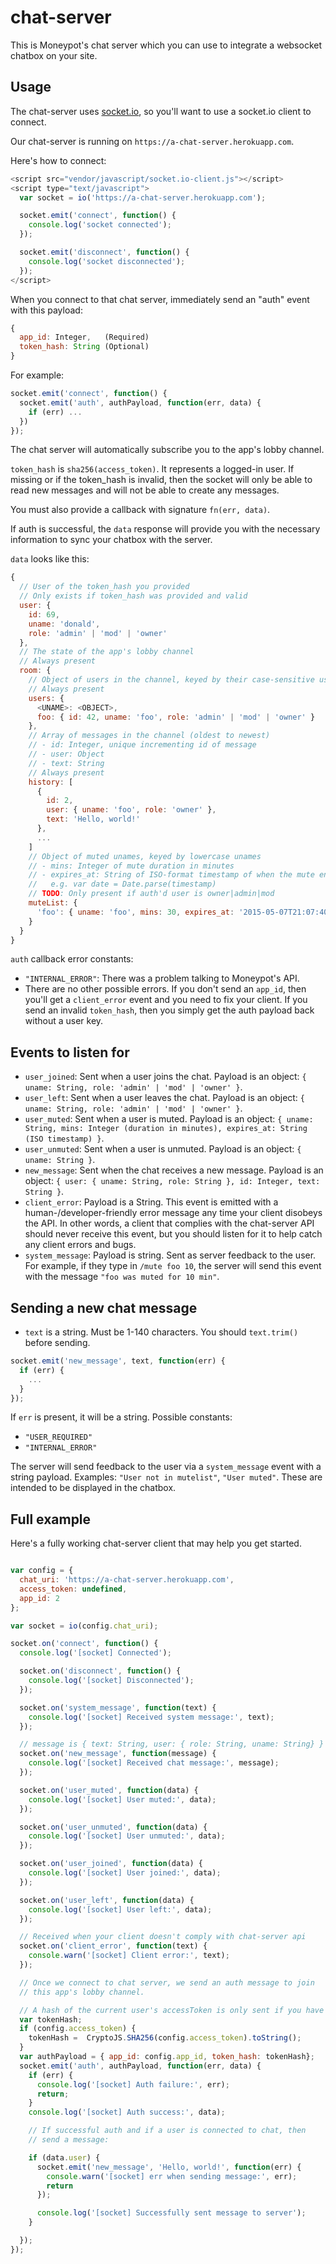 # chat-server

This is Moneypot's chat server which you can use to integrate a websocket chatbox on your site.

## Usage

The chat-server uses [socket.io](http://socket.io/), so you'll want to use a socket.io client to connect.

Our chat-server is running on `https://a-chat-server.herokuapp.com`.

Here's how to connect:

``` javascript
<script src="vendor/javascript/socket.io-client.js"></script>
<script type="text/javascript">
  var socket = io('https://a-chat-server.herokuapp.com');

  socket.emit('connect', function() {
    console.log('socket connected');
  });

  socket.emit('disconnect', function() {
    console.log('socket disconnected');
  });
</script>
```

When you connect to that chat server, immediately send an "auth" event with this payload:

``` javascript
{
  app_id: Integer,   (Required)
  token_hash: String (Optional)
}
```

For example:

``` javascript
socket.emit('connect', function() {
  socket.emit('auth', authPayload, function(err, data) {
    if (err) ...
  })
});
```

The chat server will automatically subscribe you to the app's lobby channel.

`token_hash` is `sha256(access_token)`. It represents a logged-in user. If missing or if the token_hash is invalid, then the socket will only be able to read new messages and will not be able to create any messages.

You must also provide a callback with signature `fn(err, data)`.

If auth is successful, the `data` response will provide you with the necessary information to sync your chatbox with the server.

`data` looks like this:

``` javascript
{
  // User of the token_hash you provided
  // Only exists if token_hash was provided and valid
  user: {
    id: 69,
    uname: 'donald',
    role: 'admin' | 'mod' | 'owner'
  },
  // The state of the app's lobby channel
  // Always present
  room: {
    // Object of users in the channel, keyed by their case-sensitive usernames
    // Always present
    users: {
      <UNAME>: <OBJECT>,
      foo: { id: 42, uname: 'foo', role: 'admin' | 'mod' | 'owner' }
    },
    // Array of messages in the channel (oldest to newest)
    // - id: Integer, unique incrementing id of message
    // - user: Object
    // - text: String
    // Always present
    history: [
      {
        id: 2,
        user: { uname: 'foo', role: 'owner' },
        text: 'Hello, world!'
      },
      ...
    ]
    // Object of muted unames, keyed by lowercase unames
    // - mins: Integer of mute duration in minutes
    // - expires_at: String of ISO-format timestamp of when the mute ends
    //   e.g. var date = Date.parse(timestamp)
    // TODO: Only present if auth'd user is owner|admin|mod
    muteList: {
      'foo': { uname: 'foo', mins: 30, expires_at: '2015-05-07T21:07:40.322Z' }
    }
  }
}
```

`auth` callback error constants:

- `"INTERNAL_ERROR"`: There was a problem talking to Moneypot's API.
- There are no other possible errors. If you don't send an `app_id`, then you'll get a `client_error` event and you need to fix your client. If you send an invalid `token_hash`, then you simply get the auth payload back without a user key.


## Events to listen for

- `user_joined`: Sent when a user joins the chat. Payload is an object: `{ uname: String, role: 'admin' | 'mod' | 'owner' }`.
- `user_left`: Sent when a user leaves the chat. Payload is an object: `{ uname: String, role: 'admin' | 'mod' | 'owner' }`.
- `user_muted`: Sent when a user is muted. Payload is an object: `{ uname: String, mins: Integer (duration in minutes), expires_at: String (ISO timestamp) }`.
- `user_unmuted`: Sent when a user is unmuted. Payload is an object: `{ uname: String }`.
- `new_message`: Sent when the chat receives a new message. Payload is an object: `{ user: { uname: String, role: String }, id: Integer, text: String }`.
- `client_error`: Payload is a String. This event is emitted with a human-/developer-friendly error message any time your client disobeys the API. In other words, a client that complies with the chat-server API should never receive this event, but you should listen for it to help catch any client errors and bugs.
- `system_message`: Payload is string. Sent as server feedback to the user. For example, if they type in `/mute foo 10`, the server will send this event with the message `"foo was muted for 10 min"`.

## Sending a new chat message

- `text` is a string. Must be 1-140 characters. You should `text.trim()` before sending.

``` javascript
socket.emit('new_message', text, function(err) {
  if (err) {
    ...
  }
});
```

If `err` is present, it will be a string. Possible constants:

- `"USER_REQUIRED"`
- `"INTERNAL_ERROR"`

The server will send feedback to the user via a `system_message` event with a string payload. Examples: `"User not in mutelist"`, `"User muted"`. These are intended to be displayed in the chatbox.

## Full example

Here's a fully working chat-server client that may help you get started.

``` javascript

var config = {
  chat_uri: 'https://a-chat-server.herokuapp.com',
  access_token: undefined,
  app_id: 2
};

var socket = io(config.chat_uri);

socket.on('connect', function() {
  console.log('[socket] Connected');

  socket.on('disconnect', function() {
    console.log('[socket] Disconnected');
  });

  socket.on('system_message', function(text) {
    console.log('[socket] Received system message:', text);
  });

  // message is { text: String, user: { role: String, uname: String} }
  socket.on('new_message', function(message) {
    console.log('[socket] Received chat message:', message);
  });

  socket.on('user_muted', function(data) {
    console.log('[socket] User muted:', data);
  });

  socket.on('user_unmuted', function(data) {
    console.log('[socket] User unmuted:', data);
  });

  socket.on('user_joined', function(data) {
    console.log('[socket] User joined:', data);
  });

  socket.on('user_left', function(data) {
    console.log('[socket] User left:', data);
  });

  // Received when your client doesn't comply with chat-server api
  socket.on('client_error', function(text) {
    console.warn('[socket] Client error:', text);
  });

  // Once we connect to chat server, we send an auth message to join
  // this app's lobby channel.

  // A hash of the current user's accessToken is only sent if you have one
  var tokenHash;
  if (config.access_token) {
    tokenHash =  CryptoJS.SHA256(config.access_token).toString();
  }
  var authPayload = { app_id: config.app_id, token_hash: tokenHash};
  socket.emit('auth', authPayload, function(err, data) {
    if (err) {
      console.log('[socket] Auth failure:', err);
      return;
    }
    console.log('[socket] Auth success:', data);

    // If successful auth and if a user is connected to chat, then
    // send a message:

    if (data.user) {
      socket.emit('new_message', 'Hello, world!', function(err) {
        console.warn('[socket] err when sending message:', err);
        return
      });

      console.log('[socket] Successfully sent message to server');
    }

  });
});

```
